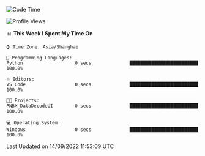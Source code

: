 <!--START_SECTION:waka-->
![Code Time](http://img.shields.io/badge/Code%20Time-193%20hrs%203%20mins-blue)

![Profile Views](http://img.shields.io/badge/Profile%20Views-0-blue)

📊 **This Week I Spent My Time On** 

```text
⌚︎ Time Zone: Asia/Shanghai

💬 Programming Languages: 
Python                   0 secs              █████████████████████████   100.0%

🔥 Editors: 
VS Code                  0 secs              █████████████████████████   100.0%

🐱‍💻 Projects: 
PNBX_DataDecodeUI        0 secs              █████████████████████████   100.0%

💻 Operating System: 
Windows                  0 secs              █████████████████████████   100.0%

```


 Last Updated on 14/09/2022 11:53:09 UTC
<!--END_SECTION:waka-->